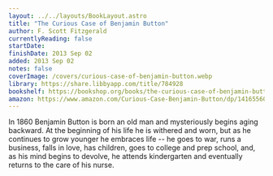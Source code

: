 ```yaml
---
layout: ../../layouts/BookLayout.astro
title: "The Curious Case of Benjamin Button"
author: F. Scott Fitzgerald
currentlyReading: false
startDate: 
finishDate: 2013 Sep 02
added: 2013 Sep 02
notes: false
coverImage: /covers/curious-case-of-benjamin-button.webp
library: https://share.libbyapp.com/title/784928
bookshelf: https://bookshop.org/books/the-curious-case-of-benjamin-button-francis-scott-fitzgerald/9798627797427
amazon: https://www.amazon.com/Curious-Case-Benjamin-Button/dp/1416556052
---
```


In 1860 Benjamin Button is born an old man and mysteriously begins aging backward. At the beginning of his life he is withered and worn, but as he continues to grow younger he embraces life -- he goes to war, runs a business, falls in love, has children, goes to college and prep school, and, as his mind begins to devolve, he attends kindergarten and eventually returns to the care of his nurse.

<!-- ### Notes & Highlights -->
